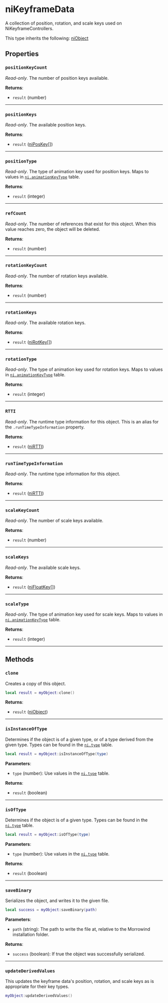 # niKeyframeData
<div class="search_terms" style="display: none">nikeyframedata, keyframedata</div>

<!---
	This file is autogenerated. Do not edit this file manually. Your changes will be ignored.
	More information: https://github.com/MWSE/MWSE/tree/master/docs
-->

A collection of position, rotation, and scale keys used on NiKeyframeControllers.

This type inherits the following: [niObject](../types/niObject.md)
## Properties

### `positionKeyCount`
<div class="search_terms" style="display: none">positionkeycount</div>

*Read-only*. The number of position keys available.

**Returns**:

* `result` (number)

***

### `positionKeys`
<div class="search_terms" style="display: none">positionkeys</div>

*Read-only*. The available position keys.

**Returns**:

* `result` ([niPosKey](../types/niPosKey.md)[])

***

### `positionType`
<div class="search_terms" style="display: none">positiontype</div>

*Read-only*. The type of animation key used for position keys. Maps to values in [`ni.animationKeyType`](https://mwse.github.io/MWSE/references/ni/animation-key-types/) table.

**Returns**:

* `result` (integer)

***

### `refCount`
<div class="search_terms" style="display: none">refcount</div>

*Read-only*. The number of references that exist for this object. When this value reaches zero, the object will be deleted.

**Returns**:

* `result` (number)

***

### `rotationKeyCount`
<div class="search_terms" style="display: none">rotationkeycount</div>

*Read-only*. The number of rotation keys available.

**Returns**:

* `result` (number)

***

### `rotationKeys`
<div class="search_terms" style="display: none">rotationkeys</div>

*Read-only*. The available rotation keys.

**Returns**:

* `result` ([niRotKey](../types/niRotKey.md)[])

***

### `rotationType`
<div class="search_terms" style="display: none">rotationtype</div>

*Read-only*. The type of animation key used for rotation keys. Maps to values in [`ni.animationKeyType`](https://mwse.github.io/MWSE/references/ni/animation-key-types/) table.

**Returns**:

* `result` (integer)

***

### `RTTI`
<div class="search_terms" style="display: none">rtti</div>

*Read-only*. The runtime type information for this object. This is an alias for the `.runTimeTypeInformation` property.

**Returns**:

* `result` ([niRTTI](../types/niRTTI.md))

***

### `runTimeTypeInformation`
<div class="search_terms" style="display: none">runtimetypeinformation</div>

*Read-only*. The runtime type information for this object.

**Returns**:

* `result` ([niRTTI](../types/niRTTI.md))

***

### `scaleKeyCount`
<div class="search_terms" style="display: none">scalekeycount</div>

*Read-only*. The number of scale keys available.

**Returns**:

* `result` (number)

***

### `scaleKeys`
<div class="search_terms" style="display: none">scalekeys</div>

*Read-only*. The available scale keys.

**Returns**:

* `result` ([niFloatKey](../types/niFloatKey.md)[])

***

### `scaleType`
<div class="search_terms" style="display: none">scaletype</div>

*Read-only*. The type of animation key used for scale keys. Maps to values in [`ni.animationKeyType`](https://mwse.github.io/MWSE/references/ni/animation-key-types/) table.

**Returns**:

* `result` (integer)

***

## Methods

### `clone`
<div class="search_terms" style="display: none">clone</div>

Creates a copy of this object.

```lua
local result = myObject:clone()
```

**Returns**:

* `result` ([niObject](../types/niObject.md))

***

### `isInstanceOfType`
<div class="search_terms" style="display: none">isinstanceoftype, instanceoftype</div>

Determines if the object is of a given type, or of a type derived from the given type. Types can be found in the [`ni.type`](https://mwse.github.io/MWSE/references/ni/types/) table.

```lua
local result = myObject:isInstanceOfType(type)
```

**Parameters**:

* `type` (number): Use values in the [`ni.type`](https://mwse.github.io/MWSE/references/ni/types/) table.

**Returns**:

* `result` (boolean)

***

### `isOfType`
<div class="search_terms" style="display: none">isoftype, oftype</div>

Determines if the object is of a given type. Types can be found in the [`ni.type`](https://mwse.github.io/MWSE/references/ni/types/) table.

```lua
local result = myObject:isOfType(type)
```

**Parameters**:

* `type` (number): Use values in the [`ni.type`](https://mwse.github.io/MWSE/references/ni/types/) table.

**Returns**:

* `result` (boolean)

***

### `saveBinary`
<div class="search_terms" style="display: none">savebinary</div>

Serializes the object, and writes it to the given file.

```lua
local success = myObject:saveBinary(path)
```

**Parameters**:

* `path` (string): The path to write the file at, relative to the Morrowind installation folder.

**Returns**:

* `success` (boolean): If true the object was successfully serialized.

***

### `updateDerivedValues`
<div class="search_terms" style="display: none">updatederivedvalues, derivedvalues</div>

This updates the keyframe data's position, rotation, and scale keys as is appropriate for their key types.

```lua
myObject:updateDerivedValues()
```


